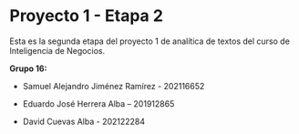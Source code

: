 # Proyecto 1 - Etapa 2

Esta es la segunda etapa del proyecto 1 de analítica de textos del curso de Inteligencia de Negocios.

**Grupo 16:**

- Samuel Alejandro Jiménez Ramírez - 202116652

- Eduardo José Herrera Alba – 201912865 

- David Cuevas Alba - 202122284
